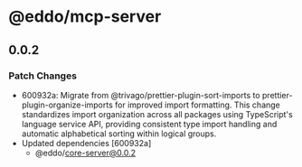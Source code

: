 # @eddo/mcp-server

## 0.0.2

### Patch Changes

- 600932a: Migrate from @trivago/prettier-plugin-sort-imports to prettier-plugin-organize-imports for improved import formatting. This change standardizes import organization across all packages using TypeScript's language service API, providing consistent type import handling and automatic alphabetical sorting within logical groups.
- Updated dependencies [600932a]
  - @eddo/core-server@0.0.2
